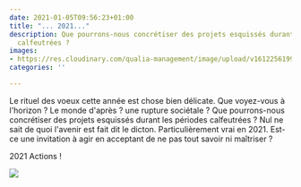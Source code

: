 ```yaml
---
date: 2021-01-05T09:56:23+01:00
title: "... 2021..."
description: Que pourrons-nous concrétiser des projets esquissés durant les périodes
  calfeutrées ?
images:
- https://res.cloudinary.com/qualia-management/image/upload/v1612256199/tdf/1611241986785_ytfine.jpg
categories: ''

---
```

Le rituel des voeux cette année est chose bien délicate. Que voyez-vous à l'horizon ? Le monde d'après ? une rupture sociétale ? Que pourrons-nous concrétiser des projets esquissés durant les périodes calfeutrées ? Nul ne sait de quoi l'avenir est fait dit le dicton. Particulièrement vrai en 2021. Est-ce une invitation à agir en acceptant de ne pas tout savoir ni maîtriser ? 

2021 Actions ! 

![](https://res.cloudinary.com/qualia-management/image/upload/ar_1.6,c_crop,w_649,g_auto,f_auto,q_auto/v1612256199/tdf/1611241986785_ytfine.jpg)